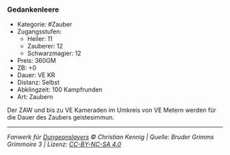 ### Gedankenleere

- Kategorie: #Zauber
- Zugangsstufen:
  - Heiler: 11
  - Zauberer: 12
  - Schwarzmagier: 12
- Preis: 360GM
- ZB: +0
- Dauer: VE KR
- Distanz: Selbst
- Abklingzeit: 100 Kampfrunden
- Art: Zaubern



Der ZAW und bis zu VE Kameraden im Umkreis von VE Metern werden für die Dauer des Zaubers geistesimmun.

---

_Fanwerk für [Dungeonslayers](https://www.dungeonslayers.net/) © Christian Kennig | Quelle: Bruder Grimms Grimmoire 3 | Lizenz: [CC-BY-NC-SA 4.0](https://creativecommons.org/licenses/by-nc-sa/4.0/deed.de)_
